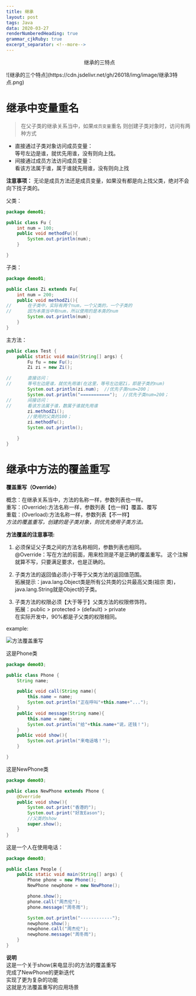 ```yaml
---
title: 继承
layout: post
tags: Java
data: 2020-03-27
renderNumberedHeading: true
grammar_cjkRuby: true
excerpt_separator: <!--more-->
---
```

<!--more-->
<p align="center">继承的三特点 </p>
![继承的三个特点](https://cdn.jsdelivr.net/gh/26018/img/image/继承3特点.png)

# 继承中变量重名

>在父子类的继承关系当中，如果`成员变量`重名
>则创建子类对象时，访问有两种方式

- 直接通过子类对象访问成员变量：        
		等号左边是谁，就优先用谁，没有则向上找。     
- 间接通过成员方法访问成员变量：      
		看该方法属于谁，属于谁就先用谁，没有则向上找     

**注意事项：** 
    无论是成员方法还是成员变量，如果没有都是向上找父类，绝对不会向下找子类的。   

父类：
``` java
package demo01;

public class Fu {
    int num = 100;
    public void methodFu(){
        System.out.println(num);
    }

}
```
子类：
``` java
package demo01;

public class Zi extends Fu{
    int num = 200;
    public void methodZi(){
//      在子类中，实际有两个num，一个父类的，一个子类的
//      因为本类当中有num，所以使用的是本类的num
        System.out.println(num);
    }
}

```
主方法：
``` java
public class Test {
    public static void main(String[] args) {
        Fu fu = new Fu();
        Zi zi = new Zi();

//      直接访问：
//      等号左边是谁，就优先用谁(在这里，等号左边是Zi，即是子类的num)
        System.out.println(zi.num);  //优先子类num=200；
        System.out.println("===========");  //优先子类num=200；
//      间接访问：
//      看该方法属于谁，数属于谁就先用谁
        zi.methodZi();
        //使用的父类的100；
        zi.methodFu();
        System.out.println();

    }
}
```
# 继承中方法的覆盖重写

**覆盖重写（Override）**

概念：在继承关系当中，方法的名称一样，参数列表也一样。          
重写：(Override):方法名称一样，参数列表【也一样】覆盖、覆写       
重载：(Overload):方法名称一样，参数列表【不一样】    
*方法的覆盖重写，创建的是子类对象，则优先使用子类方法。*

**方法覆盖的注意事项:**      
1. 必须保证父子类之间的方法名称相同，参数列表也相同。          
@Override：写在方法的前面，用来检测是不是正确的覆盖重写。
这个注解就算不写，只要满足要求，也是正确的。     

2. 子类方法的返回值必须小于等于父类方法的返回值范围。           
拓展提示：java.lang.Object类是所有公共类的公共最高父类(祖宗     类)，java.lang.String就是Object的子类。    

3. 子类方法的权限必须【大于等于】父类方法的权限修饰符。        
拓展：public > protected > (default) > private      
在实际开发中，90%都是子父类的权限相同。     

example:  

![方法覆盖重写](https://cdn.jsdelivr.net/gh/26018/img/image/无标题.png)

这是Phone类      
```java
package demo03;

public class Phone {
    String name;

    public void call(String name){
        this.name = name;
        System.out.println("正在呼叫"+this.name+"...");
    }
    public void message(String name){
        this.name = name;
        System.out.println("给"+this.name+"说，还钱！");
    }
    public void show(){
        System.out.println("来电话咯！");
    }

}

```

这是NewPhone类   
```java
package demo03;

public class NewPhone extends Phone {
    @Override
    public void show(){
        System.out.print("香港的");
        System.out.print("好友Eason");
        //父类的show
        super.show();
    }
}

```
这是一个人在使用电话：   
```java
package demo03;

public class People {
    public static void main(String[] args) {
        Phone phone = new Phone();
        NewPhone newphone = new NewPhone();

        phone.show();
        phone.call("周杰伦");
        phone.message("周冬雨");

        System.out.println("------------");
        newphone.show();
        newphone.call("周杰伦");
        newphone.message("周冬雨");
    }
}
```
**说明**   
这是一个关于show(来电显示)的方法的覆盖重写     
完成了NewPhone的更新迭代    
实现了更为复杂的功能     
这就是方法覆盖重写的应用场景    